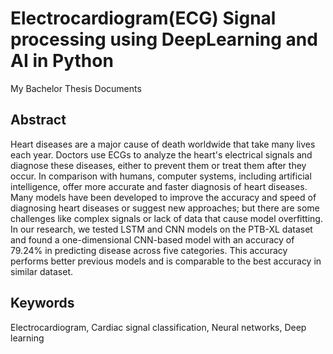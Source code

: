# Electrocardiogram(ECG) Signal processing using DeepLearning and AI in Python
My Bachelor Thesis Documents

## Abstract
Heart diseases are a major cause of death worldwide that take many lives each year. Doctors use ECGs to analyze the heart's electrical signals and diagnose these diseases, either to prevent them or treat them after they occur. In comparison with humans, computer systems, including artificial intelligence, offer more accurate and faster diagnosis of heart diseases. Many models have been developed to improve the accuracy and speed of diagnosing heart diseases or suggest new approaches; but there are some challenges like complex signals or lack of data that cause model overfitting. In our research, we tested LSTM and CNN models on the PTB-XL dataset and found a one-dimensional CNN-based model with an accuracy of 79.24% in predicting disease across five categories. This accuracy performs better previous models and is comparable to the best accuracy in similar dataset.

## Keywords
Electrocardiogram, Cardiac signal classification, Neural networks, Deep learning

